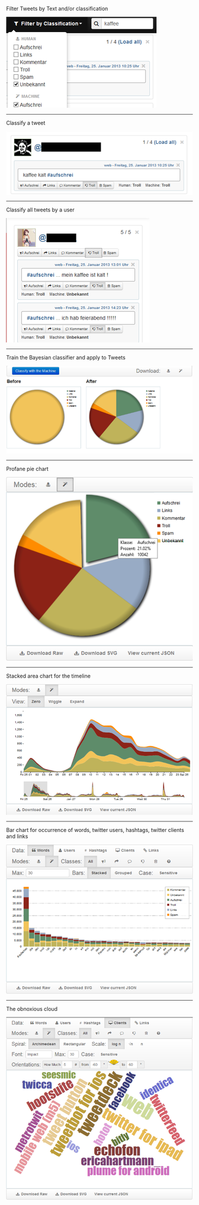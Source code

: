 Filter Tweets by Text and/or classification

![Filter Tweets](https://github.com/ffalt/aufschreib/raw/master/pics/filter.png)

---

Classify a tweet

![Human Classify Tweet](https://github.com/ffalt/aufschreib/raw/master/pics/vote.png)

---

Classify all tweets by a user

![Human Classify User](https://github.com/ffalt/aufschreib/raw/master/pics/voteuser.png)

---

Train the Bayesian classifier and apply to Tweets

![Release THE BAYES](https://github.com/ffalt/aufschreib/raw/master/pics/bayes.png)

---

Profane pie chart

![Profane Pie](https://github.com/ffalt/aufschreib/raw/master/pics/pie.png)

---

Stacked area chart for the timeline

![Stacked Area](https://github.com/ffalt/aufschreib/raw/master/pics/area.png)

---

Bar chart for occurrence of words, twitter users, hashtags, twitter clients and links

![Bar Chart](https://github.com/ffalt/aufschreib/raw/master/pics/bar.png)

---

The obnoxious cloud

![Cloudy](https://github.com/ffalt/aufschreib/raw/master/pics/cloud.png)

